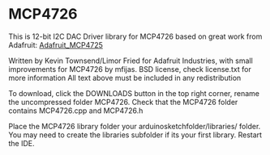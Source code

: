 MCP4726
================

This is 12-bit I2C DAC Driver library for MCP4726 based on great work from Adafruit: [Adafruit_MCP4725](https://github.com/adafruit/Adafruit_MCP4725)


Written by Kevin Townsend/Limor Fried for Adafruit Industries,
with small improvements for MCP4726 by mfijas.
BSD license, check license.txt for more information
All text above must be included in any redistribution

To download, click the DOWNLOADS button in the top right corner, rename the uncompressed folder MCP4726. Check that the MCP4726 folder contains MCP4726.cpp and MCP4726.h

Place the MCP4726 library folder your arduinosketchfolder/libraries/ folder. You may need to create the libraries subfolder if its your first library. Restart the IDE.
